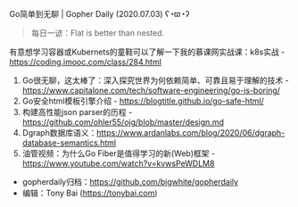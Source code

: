 Go简单到无聊 | Gopher Daily (2020.07.03) ʕ◔ϖ◔ʔ

>每日一谚：Flat is better than nested.

有意想学习容器或Kubernets的童鞋可以了解一下我的慕课网实战课：k8s实战 - https://coding.imooc.com/class/284.html

1. Go很无聊，这太棒了：深入探究世界为何依赖简单、可靠且易于理解的技术 - https://www.capitalone.com/tech/software-engineering/go-is-boring/
2. Go安全html模板引擎介绍 - https://blogtitle.github.io/go-safe-html/
3. 构建高性能json parser的历程 - https://github.com/ohler55/ojg/blob/master/design.md
4. Dgraph数据库语义：https://www.ardanlabs.com/blog/2020/06/dgraph-database-semantics.html
5. 油管视频：为什么Go Fiber是值得学习的新(Web)框架 - https://www.youtube.com/watch?v=kvwsPeWDLM8

* gopherdaily归档：https://github.com/bigwhite/gopherdaily
* 编辑：Tony Bai (https://tonybai.com)



